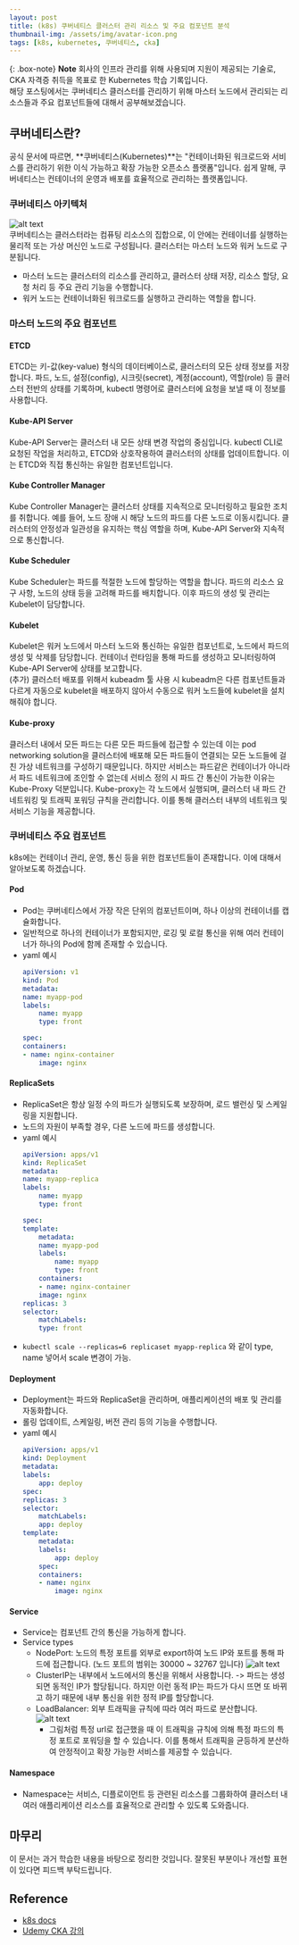 ```yaml
---
layout: post
title: (k8s) 쿠버네티스 클러스터 관리 리소스 및 주요 컴포넌트 분석
thumbnail-img: /assets/img/avatar-icon.png
tags: [k8s, kubernetes, 쿠버네티스, cka]
---
```


{: .box-note}
**Note**
회사의 인프라 관리를 위해 사용되며 지원이 제공되는 기술로, CKA 자격증 취득을 목표로 한 Kubernetes 학습 기록입니다.  
해당 포스팅에서는 쿠버네티스 클러스터를 관리하기 위해 마스터 노드에서 관리되는 리소스들과 주요 컴포넌트들에 대해서 공부해보겠습니다.

## 쿠버네티스란?
공식 문서에 따르면, **쿠버네티스(Kubernetes)**는 "컨테이너화된 워크로드와 서비스를 관리하기 위한 이식 가능하고 확장 가능한 오픈소스 플랫폼"입니다. 쉽게 말해, 쿠버네티스는 컨테이너의 운영과 배포를 효율적으로 관리하는 플랫폼입니다.

### 쿠버네티스 아키텍처
![alt text](/assets/img/k8s-core1.png)  
쿠버네티스는 클러스터라는 컴퓨팅 리소스의 집합으로, 이 안에는 컨테이너를 실행하는 물리적 또는 가상 머신인 노드로 구성됩니다. 클러스터는 마스터 노드와 워커 노드로 구분됩니다.
- 마스터 노드는 클러스터의 리소스를 관리하고, 클러스터 상태 저장, 리소스 할당, 요청 처리 등 주요 관리 기능을 수행합니다.
- 워커 노드는 컨테이너화된 워크로드를 실행하고 관리하는 역할을 합니다.

### 마스터 노드의 주요 컴포넌트
#### ETCD
ETCD는 키-값(key-value) 형식의 데이터베이스로, 클러스터의 모든 상태 정보를 저장합니다. 파드, 노드, 설정(config), 시크릿(secret), 계정(account), 역할(role) 등 클러스터 전반의 상태를 기록하며, kubectl 명령어로 클러스터에 요청을 보낼 때 이 정보를 사용합니다.
#### Kube-API Server
Kube-API Server는 클러스터 내 모든 상태 변경 작업의 중심입니다. kubectl CLI로 요청된 작업을 처리하고, ETCD와 상호작용하여 클러스터의 상태를 업데이트합니다. 이는 ETCD와 직접 통신하는 유일한 컴포넌트입니다.
#### Kube Controller Manager
Kube Controller Manager는 클러스터 상태를 지속적으로 모니터링하고 필요한 조치를 취합니다. 예를 들어, 노드 장애 시 해당 노드의 파드를 다른 노드로 이동시킵니다. 클러스터의 안정성과 일관성을 유지하는 핵심 역할을 하며, Kube-API Server와 지속적으로 통신합니다.
#### Kube Scheduler
Kube Scheduler는 파드를 적절한 노드에 할당하는 역할을 합니다. 파드의 리소스 요구 사항, 노드의 상태 등을 고려해 파드를 배치합니다. 이후 파드의 생성 및 관리는 Kubelet이 담당합니다.
#### Kubelet
Kubelet은 워커 노드에서 마스터 노드와 통신하는 유일한 컴포넌트로, 노드에서 파드의 생성 및 삭제를 담당합니다. 컨테이너 런타임을 통해 파드를 생성하고 모니터링하여 Kube-API Server에 상태를 보고합니다.  
(추가) 클러스터 배포를 위해서 kubeadm 툴 사용 시 kubeadm은 다른 컴포넌트들과 다르게 자동으로 kubelet을 배포하지 않아서 수동으로 워커 노드들에 kubelet을 설치해줘야 합니다.
#### Kube-proxy
클러스터 내에서 모든 파드는 다른 모든 파드들에 접근할 수 있는데 이는 pod networking solution을 클러스터에 배포해 모든 파드들이 연결되는 모든 노드들에 걸친 가상 네트워크를 구성하기 때문입니다.
하지만 서비스는 파드같은 컨테이너가 아니라서 파드 네트워크에 조인할 수 없는데 서비스 정의 시 파드 간 통신이 가능한 이유는 Kube-Proxy 덕분입니다. Kube-proxy는 각 노드에서 실행되며, 클러스터 내 파드 간 네트워킹 및 트래픽 포워딩 규칙을 관리합니다. 이를 통해 클러스터 내부의 네트워크 및 서비스 기능을 제공합니다.  

### 쿠버네티스 주요 컴포넌트
k8s에는 컨테이너 관리, 운영, 통신 등을 위한 컴포넌트들이 존재합니다. 이에 대해서 알아보도록 하겠습니다.
#### Pod
- Pod는 쿠버네티스에서 가장 작은 단위의 컴포넌트이며, 하나 이상의 컨테이너를 캡슐화합니다.
- 일반적으로 하나의 컨테이너가 포함되지만, 로깅 및 로컬 통신을 위해 여러 컨테이너가 하나의 Pod에 함께 존재할 수 있습니다.
- yaml 예시
	```yaml
	apiVersion: v1
	kind: Pod
	metadata:
	name: myapp-pod
	labels:
		name: myapp
		type: front
	
	spec:
	containers:
	- name: nginx-container
		image: nginx
	```  

#### ReplicaSets
- ReplicaSet은 항상 일정 수의 파드가 실행되도록 보장하며, 로드 밸런싱 및 스케일링을 지원합니다.
- 노드의 자원이 부족할 경우, 다른 노드에 파드를 생성합니다.
- yaml 예시
	```yaml
	apiVersion: apps/v1
	kind: ReplicaSet
	metadata:
	name: myapp-replica
	labels:
		name: myapp
		type: front
	
	spec:
	template:
		metadata:
		name: myapp-pod
		labels:
			name: myapp
			type: front
		containers:
		- name: nginx-container
		image: nginx
	replicas: 3
	selector:
		matchLabels:
		type: front
	```
- ```kubectl scale --replicas=6 replicaset myapp-replica``` 와 같이 type, name 넣어서 scale 변경이 가능.  

#### Deployment
- Deployment는 파드와 ReplicaSet을 관리하며, 애플리케이션의 배포 및 관리를 자동화합니다.
- 롤링 업데이트, 스케일링, 버전 관리 등의 기능을 수행합니다.
- yaml 예시
	```yaml
	apiVersion: apps/v1
	kind: Deployment
	metadata:
	labels:
		app: deploy
	spec:
	replicas: 3
	selector:
		matchLabels:
		app: deploy
	template:
		metadata:
		labels:
			app: deploy
		spec:
		containers:
		- name: nginx
			image: nginx
	```   

#### Service
- Service는 컴포넌트 간의 통신을 가능하게 합니다.
- Service types
	- NodePort: 노드의 특정 포트를 외부로 export하여 노드 IP와 포트를 통해 파드에 접근합니다. (노드 포트의 범위는 30000 ~ 32767 입니다)
		![alt text](/assets/img/k8s-core2.png)  
	- ClusterIP는 내부에서 노드에서의 통신을 위해서 사용합니다. -> 파드는 생성되면 동적인 IP가 할당됩니다. 하지만 이런 동적 IP는 파드가 다시 뜨면 또 바뀌고 하기 때문에 내부 통신을 위한 정적 IP를 할당합니다.
	- LoadBalancer: 외부 트래픽을 규칙에 따라 여러 파드로 분산합니다.
		![alt text](/assets/img/k8s-core3.png)  
		- 그림처럼 특정 url로 접근했을 때 이 트래픽을 규칙에 의해 특정 파드의 특정 포트로 포워딩을 할 수 있습니다. 이를 통해서 트래픽을 균등하게 분산하여 안정적이고 확장 가능한 서비스를 제공할 수 있습니다.  

#### Namespace
- Namespace는 서비스, 디플로이먼트 등 관련된 리소스를 그룹화하여 클러스터 내 여러 애플리케이션 리소스를 효율적으로 관리할 수 있도록 도와줍니다.

## 마무리
이 문서는 과거 학습한 내용을 바탕으로 정리한 것입니다. 잘못된 부분이나 개선할 표현이 있다면 피드백 부탁드립니다.

## Reference
- [k8s docs](https://kubernetes.io/ko/docs)
- [Udemy CKA 강의](https://www.udemy.com/course/certified-kubernetes-administrator-with-practice-tests/?srsltid=AfmBOoqnCrbfruYv66Esw2aE0Gqa7F8slLiwiY8ImTcR6el4vZptiHq-)
